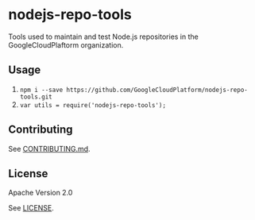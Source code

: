 # nodejs-repo-tools

Tools used to maintain and test Node.js repositories in the GoogleCloudPlaftorm
organization.

## Usage

1. `npm i --save https://github.com/GoogleCloudPlatform/nodejs-repo-tools.git`
1. `var utils = require('nodejs-repo-tools');`

## Contributing

See [CONTRIBUTING.md](https://github.com/GoogleCloudPlatform/nodejs-repo-tools/blob/master/.github/CONTRIBUTING.md).

## License

Apache Version 2.0

See [LICENSE](https://github.com/GoogleCloudPlatform/nodejs-repo-tools/blob/master/LICENSE).
